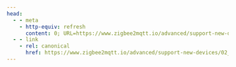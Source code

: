 ```yaml
---
head:
  - - meta
    - http-equiv: refresh
      content: 0; URL=https://www.zigbee2mqtt.io/advanced/support-new-devices/02_support_new_tuya_devices.html
  - - link 
    - rel: canonical
      href: https://www.zigbee2mqtt.io/advanced/support-new-devices/02_support_new_tuya_devices.html
---
```

